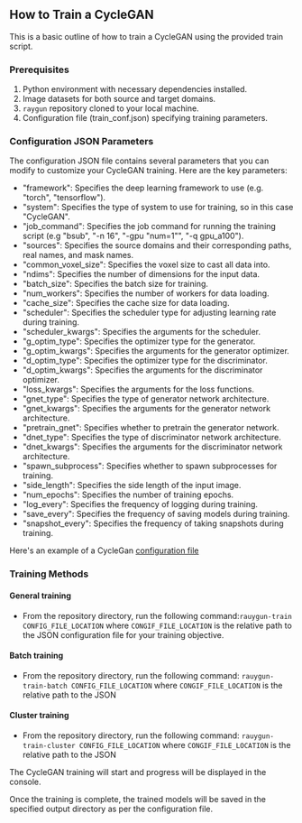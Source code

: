 ## How to Train a CycleGAN

This is a basic outline of how to train a CycleGAN using the provided train script.

### Prerequisites

1. Python environment with necessary dependencies installed.
2. Image datasets for both source and target domains.
3. `raygun` repository cloned to your local machine.
4. Configuration file (train_conf.json) specifying training parameters.

### Configuration JSON Parameters
The configuration JSON file contains several parameters that you can modify to customize your CycleGAN training. Here are the key parameters:

- "framework": Specifies the deep learning framework to use (e.g. "torch", "tensorflow").
- "system": Specifies the type of system to use for training, so in this case  "CycleGAN".
- "job_command": Specifies the job command for running the training script (e.g "bsub", "-n 16", "-gpu "num=1"", "-q gpu_a100").
- "sources": Specifies the source domains and their corresponding paths, real names, and mask names.
- "common_voxel_size": Specifies the voxel size to cast all data into.
- "ndims": Specifies the number of dimensions for the input data.
- "batch_size": Specifies the batch size for training.
- "num_workers": Specifies the number of workers for data loading.
- "cache_size": Specifies the cache size for data loading.
- "scheduler": Specifies the scheduler type for adjusting learning rate during training.
- "scheduler_kwargs": Specifies the arguments for the scheduler.
- "g_optim_type": Specifies the optimizer type for the generator.
- "g_optim_kwargs": Specifies the arguments for the generator optimizer.
- "d_optim_type": Specifies the optimizer type for the discriminator.
- "d_optim_kwargs": Specifies the arguments for the discriminator optimizer.
- "loss_kwargs": Specifies the arguments for the loss functions.
- "gnet_type": Specifies the type of generator network architecture.
- "gnet_kwargs": Specifies the arguments for the generator network architecture.
- "pretrain_gnet": Specifies whether to pretrain the generator network.
- "dnet_type": Specifies the type of discriminator network architecture.
- "dnet_kwargs": Specifies the arguments for the discriminator network architecture.
- "spawn_subprocess": Specifies whether to spawn subprocesses for training.
- "side_length": Specifies the side length of the input image.
- "num_epochs": Specifies the number of training epochs.
- "log_every": Specifies the frequency of logging during training.
- "save_every": Specifies the frequency of saving models during training.
- "snapshot_every": Specifies the frequency of taking snapshots during training.

Here's an example of a CycleGan [configuration file]('../../experiments/ieee-isbi-2023/01_cycleGAN/train_conf.json)

### Training Methods

#### General training
- From the repository directory, run the following command:`rauygun-train CONFIG_FILE_LOCATION` where `CONGIF_FILE_LOCATION` is the relative path to the JSON configuration file for your training objective.

#### Batch training
- From the repository directory, run the following command: `rauygun-train-batch CONFIG_FILE_LOCATION` where `CONGIF_FILE_LOCATION` is the relative path to the JSON 

#### Cluster training
- From the repository directory, run the following command: `rauygun-train-cluster CONFIG_FILE_LOCATION` where `CONGIF_FILE_LOCATION` is the relative path to the JSON 


The CycleGAN training will start and progress will be displayed in the console.

Once the training is complete, the trained models will be saved in the specified output directory as per the configuration file.
